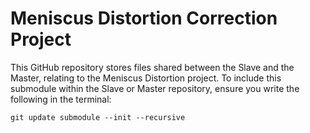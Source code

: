# Meniscus Distortion Correction Project
This GitHub repository stores files shared between the Slave and the Master, relating to the Meniscus Distortion project. To include this submodule within the Slave or Master repository, ensure you write the following in the terminal:

```
git update submodule --init --recursive
```
